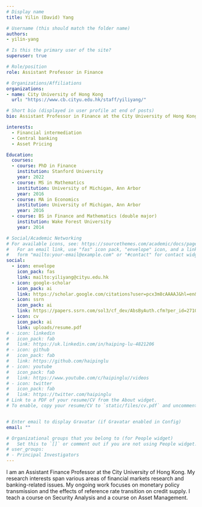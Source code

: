 ```yaml
---
# Display name
title: Yilin (David) Yang

# Username (this should match the folder name)
authors:
- yilin-yang

# Is this the primary user of the site?
superuser: true

# Role/position
role: Assistant Professor in Finance

# Organizations/Affiliations
organizations:
- name: City University of Hong Kong
  url: "https://www.cb.cityu.edu.hk/staff/yiliyang/"

# Short bio (displayed in user profile at end of posts)
bio: Assistant Professor in Finance at the City University of Hong Kong.

interests:
  - Financial intermediation 
  - Central banking
  - Asset Pricing

Education:
  courses:
  - course: PhD in Finance
    institution: Stanford University
    year: 2022
  - course: MS in Mathematics
    institution: University of Michigan, Ann Arbor
    year: 2016
  - course: MA in Economics
    institution: University of Michigan, Ann Arbor
    year: 2016
  - course: BS in Finance and Mathematics (double major)
    institution: Wake Forest University
    year: 2014

# Social/Academic Networking
# For available icons, see: https://sourcethemes.com/academic/docs/page-builder/#icons
#   For an email link, use "fas" icon pack, "envelope" icon, and a link in the
#   form "mailto:your-email@example.com" or "#contact" for contact widget.
social:
  - icon: envelope
    icon_pack: fas
    link: mailto:yiliyang@cityu.edu.hk
  - icon: google-scholar
    icon_pack: ai
    link: https://scholar.google.com/citations?user=pcx3m8cAAAAJ&hl=en&oi=sra
  - icon: ssrn
    icon_pack: ai
    link: https://papers.ssrn.com/sol3/cf_dev/AbsByAuth.cfm?per_id=2710785
  - icon: cv
    icon_pack: ai
    link: uploads/resume.pdf
# - icon: linkedin
#   icon_pack: fab
#   link: https://uk.linkedin.com/in/haiping-lu-4821206
# - icon: github
#   icon_pack: fab
#   link: https://github.com/haipinglu
# - icon: youtube
#   icon_pack: fab
#   link: https://www.youtube.com/c/haipinglu//videos  
# - icon: twitter
#   icon_pack: fab
#   link: https://twitter.com/haipinglu
# Link to a PDF of your resume/CV from the About widget.
# To enable, copy your resume/CV to `static/files/cv.pdf` and uncomment the lines below.


# Enter email to display Gravatar (if Gravatar enabled in Config)
email: ""

# Organizational groups that you belong to (for People widget)
#   Set this to `[]` or comment out if you are not using People widget.
# user_groups:
# - Principal Investigators
---
```


<!-- **Job**: [Postdoctoral Research Associate in Machine Learning for
Medical Image Analysis](https://jobs.shef.ac.uk/sap/bc/webdynpro/sap/hrrcf_a_posting_apply?PARAM=cG9zdF9pbnN0X2d1aWQ9NjFCOENGODdBOTE4NEVGMEUxMDAwMDAwQUMxRTg4NzgmY2FuZF90eXBlPUVYVA%3d%3d&sap-client=400&sap-language=EN&sap-accessibility=X&sap-ep-themeroot=%2fSAP%2fPUBLIC%2fBC%2fUR%2fuos#). *Deadline: 12th Jan 2022*. Fixed term till 31st March 2023, start as soon as possible. -->

<!-- **[PhD Scholarships](https://www.sheffield.ac.uk/postgraduate/phd/scholarships)**: [Faculty scholarship](https://www.sheffield.ac.uk/postgraduate/phd/scholarships/faculty), [CSC for Chinese applicants](https://www.sheffield.ac.uk/postgraduate/research/scholarships/csc), and [EPSRC DTP](https://epsrc.ukri.org/skills/students/dta/grants/). *Deadline: 5pm 26th Jan 2022*. Email me **ONE PDF** including CV, a statement on why, 1-3 papers, and transcripts *before* applying. Check the [English language requirements](https://www.sheffield.ac.uk/postgraduate/phd/apply/english-language).
*** -->

<!-- **PhD enquiries**: Email me **ONE PDF** including CV, a statement on why and your **source of funding**, 1-3 papers, and transcripts *before* applying. Also check the [English language](https://www.sheffield.ac.uk/postgraduate/phd/apply/english-language) requirements. **[PhD Scholarship](https://www.sheffield.ac.uk/postgraduate/phd/scholarships)**: [EPSRC DTP](https://epsrc.ukri.org/skills/students/dta/grants/) (*deadline: 24th March 2022*).
*** -->

I am an Assistant Finance Professor at the City University of Hong Kong. My research interests span various areas of financial markets research and banking-related issues. My ongoing work focuses on monetary policy transmission and the effects of reference rate transition on credit supply. I teach a course on Security Analysis and a course on Asset Management.

<!-- ***
**PhD enquiries**: Email me **ONE PDF** including CV, a statement on why and your **source of funding**, 1-3 papers, and transcripts *before* applying. Also check the [English language](https://www.sheffield.ac.uk/postgraduate/phd/apply/english-language) requirements. -->
<!-- **[PhD Scholarship](https://www.sheffield.ac.uk/postgraduate/phd/scholarships)**: [EPSRC DTP](https://epsrc.ukri.org/skills/students/dta/grants/) (*deadline: 24th March 2022*). -->

<!-- ***
**NOTE: under construction**. -->
